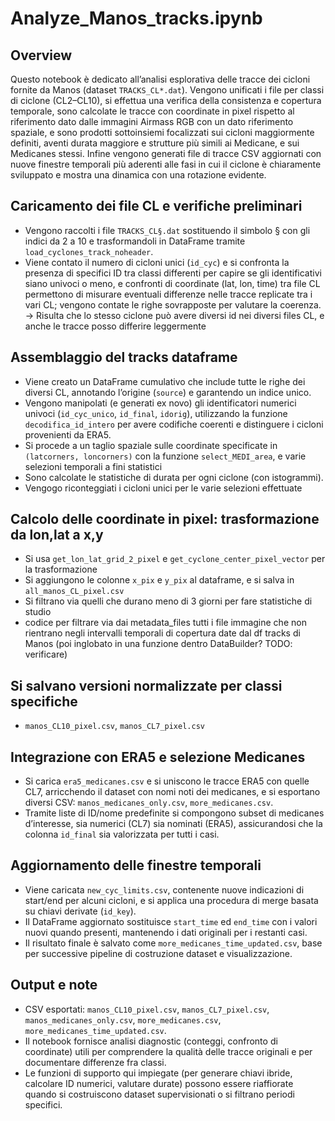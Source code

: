 # Analyze_Manos_tracks.ipynb


## Overview
Questo notebook è dedicato all’analisi esplorativa delle tracce dei cicloni fornite da Manos (dataset `TRACKS_CL*.dat`). Vengono unificati i file per classi di ciclone (CL2–CL10), si effettua una verifica della consistenza e copertura temporale, sono calcolate le tracce con coordinate in pixel rispetto al riferimento dato dalle immagini Airmass RGB con un dato riferimento spaziale, e sono prodotti sottoinsiemi focalizzati sui cicloni maggiormente definiti, aventi durata maggiore e strutture più simili ai Medicane, e sui Medicanes stessi. Infine vengono generati file di tracce CSV aggiornati con nuove finestre temporali più aderenti alle fasi in cui il ciclone è chiaramente sviluppato e mostra una dinamica con una rotazione evidente.


## Caricamento dei file CL e verifiche preliminari
- Vengono raccolti i file `TRACKS_CL§.dat` sostituendo il simbolo § con gli indici da 2 a 10 e trasformandoli in DataFrame tramite `load_cyclones_track_noheader`.
- Viene contato il numero di cicloni unici (`id_cyc`) e si confronta la presenza di specifici ID tra classi differenti per capire se gli identificativi siano univoci o meno, e confronti di coordinate (lat, lon, time) tra file CL permettono di misurare eventuali differenze nelle tracce replicate tra i vari CL; vengono contate le righe sovrapposte per valutare la coerenza. -> Risulta che lo stesso ciclone può avere diversi id nei diversi files CL, e anche le tracce posso differire leggermente


## Assemblaggio del tracks dataframe
- Viene creato un DataFrame cumulativo che include tutte le righe dei diversi CL, annotando l’origine (`source`) e garantendo un indice unico.
- Vengono manipolati (e generati ex novo) gli identificatori numerici univoci (`id_cyc_unico`, `id_final`, `idorig`), utilizzando la funzione `decodifica_id_intero` per avere codifiche coerenti e distinguere i cicloni provenienti da ERA5.
- Si procede a un taglio spaziale sulle coordinate specificate in `(latcorners, loncorners)` con la funzione `select_MEDI_area`, e varie selezioni temporali a fini statistici
- Sono calcolate le statistiche di durata per ogni ciclone (con istogrammi). 
- Vengogo riconteggiati i cicloni unici per le varie selezioni effettuate


## Calcolo delle coordinate in pixel: trasformazione da lon,lat a x,y
- Si usa `get_lon_lat_grid_2_pixel` e `get_cyclone_center_pixel_vector` per la trasformazione
- Si aggiungono le colonne `x_pix` e `y_pix` al dataframe, e si salva in `all_manos_CL_pixel.csv`
- Si filtrano via quelli che durano meno di 3 giorni per fare statistiche di studio
- codice per filtrare via dai metadata_files tutti i file immagine che non rientrano negli intervalli temporali di copertura date dal df tracks di Manos (poi inglobato in una funzione dentro DataBuilder? TODO: verificare)


## Si salvano versioni normalizzate per classi specifiche 
- `manos_CL10_pixel.csv`, `manos_CL7_pixel.csv`


## Integrazione con ERA5 e selezione Medicanes
- Si carica `era5_medicanes.csv` e si uniscono le tracce ERA5 con quelle CL7, arricchendo il dataset con nomi noti dei medicanes, e si esportano diversi CSV: `manos_medicanes_only.csv`, `more_medicanes.csv`.
- Tramite liste di ID/nome predefinite si compongono subset di medicanes d’interesse, sia numerici (CL7) sia nominati (ERA5), assicurandosi che la colonna `id_final` sia valorizzata per tutti i casi.

## Aggiornamento delle finestre temporali
- Viene caricata `new_cyc_limits.csv`, contenente nuove indicazioni di start/end per alcuni cicloni, e si applica una procedura di merge basata su chiavi derivate (`id_key`).
- Il DataFrame aggiornato sostituisce `start_time` ed `end_time` con i valori nuovi quando presenti, mantenendo i dati originali per i restanti casi.
- Il risultato finale è salvato come `more_medicanes_time_updated.csv`, base per successive pipeline di costruzione dataset e visualizzazione.

## Output e note
- CSV esportati: `manos_CL10_pixel.csv`, `manos_CL7_pixel.csv`, `manos_medicanes_only.csv`, `more_medicanes.csv`, `more_medicanes_time_updated.csv`.
- Il notebook fornisce analisi diagnostic (conteggi, confronto di coordinate) utili per comprendere la qualità delle tracce originali e per documentare differenze fra classi.
- Le funzioni di supporto qui impiegate (per generare chiavi ibride, calcolare ID numerici, valutare durate) possono essere riaffiorate quando si costruiscono dataset supervisionati o si filtrano periodi specifici.
